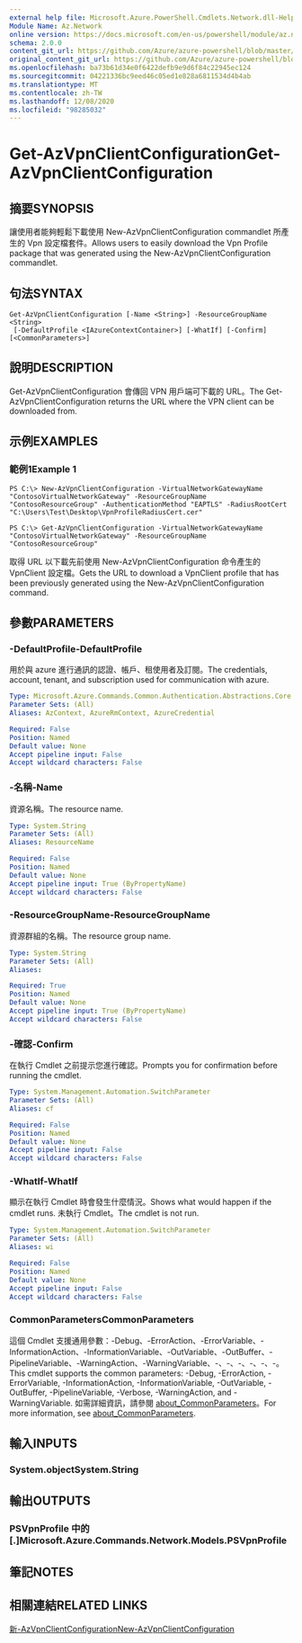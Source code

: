 ```yaml
---
external help file: Microsoft.Azure.PowerShell.Cmdlets.Network.dll-Help.xml
Module Name: Az.Network
online version: https://docs.microsoft.com/en-us/powershell/module/az.network/get-azvpnclientconfiguration
schema: 2.0.0
content_git_url: https://github.com/Azure/azure-powershell/blob/master/src/Network/Network/help/Get-AzVpnClientConfiguration.md
original_content_git_url: https://github.com/Azure/azure-powershell/blob/master/src/Network/Network/help/Get-AzVpnClientConfiguration.md
ms.openlocfilehash: ba73b61d34e0f6422defb9e9d6f84c22945ec124
ms.sourcegitcommit: 04221336bc9eed46c05ed1e828a6811534d4b4ab
ms.translationtype: MT
ms.contentlocale: zh-TW
ms.lasthandoff: 12/08/2020
ms.locfileid: "98285032"
---
```

# <span data-ttu-id="04d3c-101">Get-AzVpnClientConfiguration</span><span class="sxs-lookup"><span data-stu-id="04d3c-101">Get-AzVpnClientConfiguration</span></span>

## <span data-ttu-id="04d3c-102">摘要</span><span class="sxs-lookup"><span data-stu-id="04d3c-102">SYNOPSIS</span></span>
<span data-ttu-id="04d3c-103">讓使用者能夠輕鬆下載使用 New-AzVpnClientConfiguration commandlet 所產生的 Vpn 設定檔套件。</span><span class="sxs-lookup"><span data-stu-id="04d3c-103">Allows users to easily download the Vpn Profile package that was generated using the New-AzVpnClientConfiguration commandlet.</span></span>

## <span data-ttu-id="04d3c-104">句法</span><span class="sxs-lookup"><span data-stu-id="04d3c-104">SYNTAX</span></span>

```
Get-AzVpnClientConfiguration [-Name <String>] -ResourceGroupName <String>
 [-DefaultProfile <IAzureContextContainer>] [-WhatIf] [-Confirm] [<CommonParameters>]
```

## <span data-ttu-id="04d3c-105">說明</span><span class="sxs-lookup"><span data-stu-id="04d3c-105">DESCRIPTION</span></span>
<span data-ttu-id="04d3c-106">Get-AzVpnClientConfiguration 會傳回 VPN 用戶端可下載的 URL。</span><span class="sxs-lookup"><span data-stu-id="04d3c-106">The Get-AzVpnClientConfiguration returns the URL where the VPN client can be downloaded from.</span></span>

## <span data-ttu-id="04d3c-107">示例</span><span class="sxs-lookup"><span data-stu-id="04d3c-107">EXAMPLES</span></span>

### <span data-ttu-id="04d3c-108">範例1</span><span class="sxs-lookup"><span data-stu-id="04d3c-108">Example 1</span></span>
```
PS C:\> New-AzVpnClientConfiguration -VirtualNetworkGatewayName "ContosoVirtualNetworkGateway" -ResourceGroupName "ContosoResourceGroup" -AuthenticationMethod "EAPTLS" -RadiusRootCert "C:\Users\Test\Desktop\VpnProfileRadiusCert.cer"

PS C:\> Get-AzVpnClientConfiguration -VirtualNetworkGatewayName "ContosoVirtualNetworkGateway" -ResourceGroupName "ContosoResourceGroup"
```

<span data-ttu-id="04d3c-109">取得 URL 以下載先前使用 New-AzVpnClientConfiguration 命令產生的 VpnClient 設定檔。</span><span class="sxs-lookup"><span data-stu-id="04d3c-109">Gets the URL to download a VpnClient profile that has been previously generated using the New-AzVpnClientConfiguration command.</span></span>

## <span data-ttu-id="04d3c-110">參數</span><span class="sxs-lookup"><span data-stu-id="04d3c-110">PARAMETERS</span></span>

### <span data-ttu-id="04d3c-111">-DefaultProfile</span><span class="sxs-lookup"><span data-stu-id="04d3c-111">-DefaultProfile</span></span>
<span data-ttu-id="04d3c-112">用於與 azure 進行通訊的認證、帳戶、租使用者及訂閱。</span><span class="sxs-lookup"><span data-stu-id="04d3c-112">The credentials, account, tenant, and subscription used for communication with azure.</span></span>

```yaml
Type: Microsoft.Azure.Commands.Common.Authentication.Abstractions.Core.IAzureContextContainer
Parameter Sets: (All)
Aliases: AzContext, AzureRmContext, AzureCredential

Required: False
Position: Named
Default value: None
Accept pipeline input: False
Accept wildcard characters: False
```

### <span data-ttu-id="04d3c-113">-名稱</span><span class="sxs-lookup"><span data-stu-id="04d3c-113">-Name</span></span>
<span data-ttu-id="04d3c-114">資源名稱。</span><span class="sxs-lookup"><span data-stu-id="04d3c-114">The resource name.</span></span>

```yaml
Type: System.String
Parameter Sets: (All)
Aliases: ResourceName

Required: False
Position: Named
Default value: None
Accept pipeline input: True (ByPropertyName)
Accept wildcard characters: False
```

### <span data-ttu-id="04d3c-115">-ResourceGroupName</span><span class="sxs-lookup"><span data-stu-id="04d3c-115">-ResourceGroupName</span></span>
<span data-ttu-id="04d3c-116">資源群組的名稱。</span><span class="sxs-lookup"><span data-stu-id="04d3c-116">The resource group name.</span></span>

```yaml
Type: System.String
Parameter Sets: (All)
Aliases:

Required: True
Position: Named
Default value: None
Accept pipeline input: True (ByPropertyName)
Accept wildcard characters: False
```

### <span data-ttu-id="04d3c-117">-確認</span><span class="sxs-lookup"><span data-stu-id="04d3c-117">-Confirm</span></span>
<span data-ttu-id="04d3c-118">在執行 Cmdlet 之前提示您進行確認。</span><span class="sxs-lookup"><span data-stu-id="04d3c-118">Prompts you for confirmation before running the cmdlet.</span></span>

```yaml
Type: System.Management.Automation.SwitchParameter
Parameter Sets: (All)
Aliases: cf

Required: False
Position: Named
Default value: None
Accept pipeline input: False
Accept wildcard characters: False
```

### <span data-ttu-id="04d3c-119">-WhatIf</span><span class="sxs-lookup"><span data-stu-id="04d3c-119">-WhatIf</span></span>
<span data-ttu-id="04d3c-120">顯示在執行 Cmdlet 時會發生什麼情況。</span><span class="sxs-lookup"><span data-stu-id="04d3c-120">Shows what would happen if the cmdlet runs.</span></span> <span data-ttu-id="04d3c-121">未執行 Cmdlet。</span><span class="sxs-lookup"><span data-stu-id="04d3c-121">The cmdlet is not run.</span></span>

```yaml
Type: System.Management.Automation.SwitchParameter
Parameter Sets: (All)
Aliases: wi

Required: False
Position: Named
Default value: None
Accept pipeline input: False
Accept wildcard characters: False
```

### <span data-ttu-id="04d3c-122">CommonParameters</span><span class="sxs-lookup"><span data-stu-id="04d3c-122">CommonParameters</span></span>
<span data-ttu-id="04d3c-123">這個 Cmdlet 支援通用參數：-Debug、-ErrorAction、-ErrorVariable、-InformationAction、-InformationVariable、-OutVariable、-OutBuffer、-PipelineVariable、-WarningAction、-WarningVariable、-、-、-、-、-、-。</span><span class="sxs-lookup"><span data-stu-id="04d3c-123">This cmdlet supports the common parameters: -Debug, -ErrorAction, -ErrorVariable, -InformationAction, -InformationVariable, -OutVariable, -OutBuffer, -PipelineVariable, -Verbose, -WarningAction, and -WarningVariable.</span></span> <span data-ttu-id="04d3c-124">如需詳細資訊，請參閱 [about_CommonParameters](http://go.microsoft.com/fwlink/?LinkID=113216)。</span><span class="sxs-lookup"><span data-stu-id="04d3c-124">For more information, see [about_CommonParameters](http://go.microsoft.com/fwlink/?LinkID=113216).</span></span>

## <span data-ttu-id="04d3c-125">輸入</span><span class="sxs-lookup"><span data-stu-id="04d3c-125">INPUTS</span></span>

### <span data-ttu-id="04d3c-126">System.object</span><span class="sxs-lookup"><span data-stu-id="04d3c-126">System.String</span></span>

## <span data-ttu-id="04d3c-127">輸出</span><span class="sxs-lookup"><span data-stu-id="04d3c-127">OUTPUTS</span></span>

### <span data-ttu-id="04d3c-128">PSVpnProfile 中的 [.]</span><span class="sxs-lookup"><span data-stu-id="04d3c-128">Microsoft.Azure.Commands.Network.Models.PSVpnProfile</span></span>

## <span data-ttu-id="04d3c-129">筆記</span><span class="sxs-lookup"><span data-stu-id="04d3c-129">NOTES</span></span>

## <span data-ttu-id="04d3c-130">相關連結</span><span class="sxs-lookup"><span data-stu-id="04d3c-130">RELATED LINKS</span></span>

[<span data-ttu-id="04d3c-131">新-AzVpnClientConfiguration</span><span class="sxs-lookup"><span data-stu-id="04d3c-131">New-AzVpnClientConfiguration</span></span>](./New-AzVpnClientConfiguration.md)
